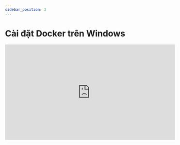 ```yaml
---
sidebar_position: 2
---
```


# Cài đặt Docker trên Windows

<iframe width="560" height="315" src="https://www.youtube.com/embed/JJ6_bg2AjT4?si=ptxKd3huc8YiWuzA" title="YouTube video player" frameborder="0" allow="accelerometer; autoplay; clipboard-write; encrypted-media; gyroscope; picture-in-picture; web-share" allowfullscreen></iframe>

